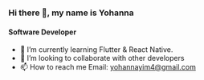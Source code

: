 ### Hi there 👋, my name is Yohanna
#### Software Developer
- 🔭 I’m currently learning Flutter & React Native. 
- 💞️ I’m looking to collaborate with other developers
- 📫 How to reach me Email: yohannayim4@gmail.com 

<!---
yohanna4/yohanna4 is a ✨ special ✨ repository because its `README.md` (this file) appears on your GitHub profile.
You can click the Preview link to take a look at your changes.
--->
